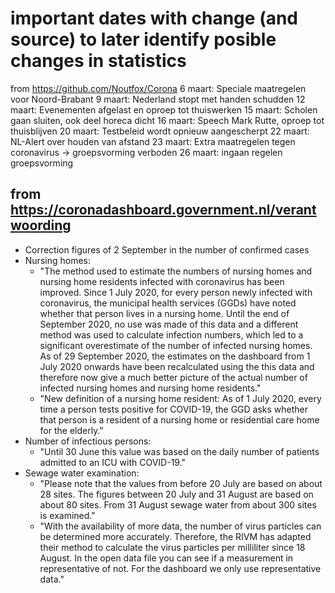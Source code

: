 # important dates with change (and source) to later identify posible changes in statistics

from https://github.com/Noutfox/Corona
6 maart: Speciale maatregelen voor Noord-Brabant
9 maart: Nederland stopt met handen schudden
12 maart: Evenementen afgelast en oproep tot thuiswerken
15 maart: Scholen gaan sluiten, ook deel horeca dicht
16 maart: Speech Mark Rutte, oproep tot thuisblijven
20 maart: Testbeleid wordt opnieuw aangescherpt
22 maart: NL-Alert over houden van afstand
23 maart: Extra maatregelen tegen coronavirus -> groepsvorming verboden
26 maart: ingaan regelen groepsvorming

## from https://coronadashboard.government.nl/verantwoording
- Correction figures of 2 September in the number of confirmed cases
- Nursing homes:
  - "The method used to estimate the numbers of nursing homes and nursing home residents infected with coronavirus has been improved. Since 1 July 2020, for every person newly infected with coronavirus, the municipal health services (GGDs) have noted whether that person lives in a nursing home. Until the end of September 2020, no use was made of this data and a different method was used to calculate infection numbers, which led to a significant overestimate of the number of infected nursing homes. As of 29 September 2020, the estimates on the dashboard from 1 July 2020 onwards have been recalculated using the this data and therefore now give a much better picture of the actual number of infected nursing homes and nursing home residents."
  - "New definition of a nursing home resident: As of 1 July 2020, every time a person tests positive for COVID-19, the GGD asks whether that person is a resident of a nursing home or residential care home for the elderly."
- Number of infectious persons:
  - "Until 30 June this value was based on the daily number of patients admitted to an ICU with COVID-19."
- Sewage water examination:
  - "Please note that the values from before 20 July are based on about 28 sites. The figures between 20 July and 31 August are based on about 80 sites. From 31 August sewage water from about 300 sites is examined."
  - "With the availability of more data, the number of virus particles can be determined more accurately. Therefore, the RIVM has adapted their method to calculate the virus particles per milliliter since 18 August. In the open data file you can see if a measurement in representative of not. For the dashboard we only use representative data."






